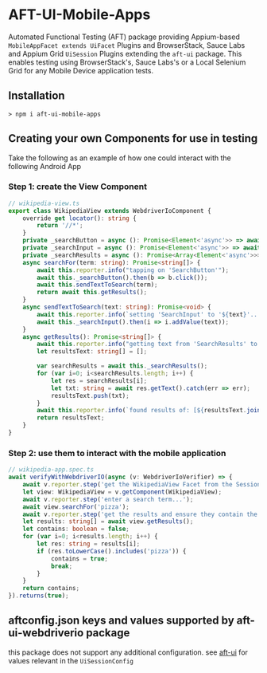 # AFT-UI-Mobile-Apps
Automated Functional Testing (AFT) package providing Appium-based `MobileAppFacet extends UiFacet` Plugins and BrowserStack, Sauce Labs and Appium Grid `UiSession` Plugins extending the `aft-ui` package. This enables testing using BrowserStack's, Sauce Labs's or a Local Selenium Grid for any Mobile Device application tests.

## Installation
`> npm i aft-ui-mobile-apps`

## Creating your own Components for use in testing
Take the following as an example of how one could interact with the following Android App

### Step 1: create the View Component

```typescript
// wikipedia-view.ts
export class WikipediaView extends WebdriverIoComponent {
    override get locator(): string {
        return '//*';
    }
    private _searchButton = async (): Promise<Element<'async'>> => await (await this.getRoot()).$("~Search Wikipedia");
    private _searchInput = async (): Promise<Element<'async'>> => await this.driver.$('android=new UiSelector().resourceId("org.wikipedia.alpha:id/search_src_text")');
    private _searchResults = async (): Promise<Array<Element<'async'>>> => await (await this.getRoot()).$$("android.widget.TextView");
    async searchFor(term: string): Promise<string[]> {
        await this.reporter.info("tapping on 'SearchButton'");
        await this._searchButton().then(b => b.click());
        await this.sendTextToSearch(term);
        return await this.getResults();
    }
    async sendTextToSearch(text: string): Promise<void> {
        await this.reporter.info(`setting 'SearchInput' to '${text}'...`);
        await this._searchInput().then(i => i.addValue(text));
    }
    async getResults(): Promise<string[]> {
        await this.reporter.info("getting text from 'SearchResults' to return as 'string[]'");
        let resultsText: string[] = [];

        var searchResults = await this._searchResults();
        for (var i=0; i<searchResults.length; i++) {
            let res = searchResults[i];
            let txt: string = await res.getText().catch(err => err);
            resultsText.push(txt);
        }
        await this.reporter.info(`found results of: [${resultsText.join(', ')}]`);
        return resultsText;
    }
}
```
### Step 2: use them to interact with the mobile application

```typescript
// wikipedia-app.spec.ts
await verifyWithWebdriverIO(async (v: WebdriverIoVerifier) => {
    await v.reporter.step('get the WikipediaView Facet from the Session...');
    let view: WikipediaView = v.getComponent(WikipediaView);
    await v.reporter.step('enter a search term...');
    await view.searchFor('pizza');
    await v.reporter.step('get the results and ensure they contain the search term...');
    let results: string[] = await view.getResults();
    let contains: boolean = false;
    for (var i=0; i<results.length; i++) {
        let res: string = results[i];
        if (res.toLowerCase().includes('pizza')) {
            contains = true;
            break;
        }
    }
    return contains;
}).returns(true);
```
## aftconfig.json keys and values supported by aft-ui-webdriverio package
this package does not support any additional configuration. see [aft-ui](../aft-ui/README.md#aftconfigjson-keys-and-values-supported-by-aft-selenium-package) for values relevant in the `UiSessionConfig`